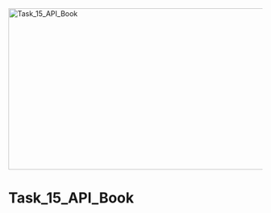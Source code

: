 <img src="https://socialify.git.ci/Thandekaportiap/Task_15_API_Book/image?language=1&owner=1&name=1&stargazers=1&theme=Light" alt="Task_15_API_Book" width="640" height="320" />
 
 # Task_15_API_Book
